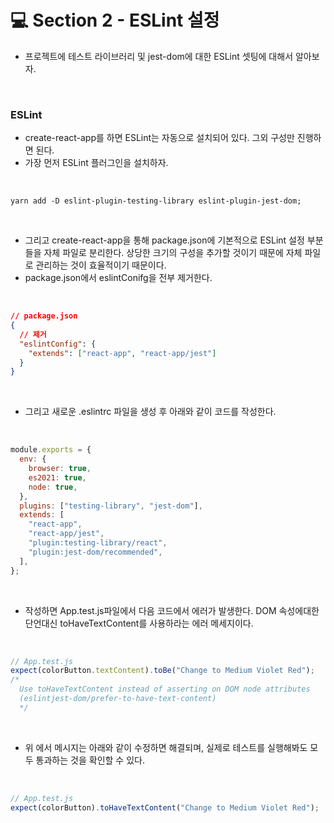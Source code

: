 # 💻 Section 2 - ESLint 설정

- 프로젝트에 테스트 라이브러리 및 jest-dom에 대한 ESLint 셋팅에 대해서 알아보자.

<br />

### ESLint

- create-react-app를 하면 ESLint는 자동으로 설치되어 있다. 그외 구성만 진행하면 된다.
- 가장 먼저 ESLint 플러그인을 설치하자.

<br />

```
yarn add -D eslint-plugin-testing-library eslint-plugin-jest-dom;
```

<br />

- 그리고 create-react-app을 통해 package.json에 기본적으로 ESLint 설정 부분들을 자체 파일로 분리한다. 상당한 크기의 구성을 추가할 것이기 때문에 자체 파일로 관리하는 것이 효율적이기 때문이다.
- package.json에서 eslintConifg을 전부 제거한다.

<br />

```json
// package.json
{
  // 제거
  "eslintConfig": {
    "extends": ["react-app", "react-app/jest"]
  }
}
```

<br />

- 그리고 새로운 .eslintrc 파일을 생성 후 아래와 같이 코드를 작성한다.

<br />

```js
module.exports = {
  env: {
    browser: true,
    es2021: true,
    node: true,
  },
  plugins: ["testing-library", "jest-dom"],
  extends: [
    "react-app",
    "react-app/jest",
    "plugin:testing-library/react",
    "plugin:jest-dom/recommended",
  ],
};
```

<br />

- 작성하면 App.test.js파일에서 다음 코드에서 에러가 발생한다. DOM 속성에대한 단언대신 toHaveTextContent를 사용하라는 에러 메세지이다.

<br />

```js
// App.test.js
expect(colorButton.textContent).toBe("Change to Medium Violet Red");
/* 
  Use toHaveTextContent instead of asserting on DOM node attributes
  (eslintjest-dom/prefer-to-have-text-content)
  */
```

<br />

- 위 에서 메시지는 아래와 같이 수정하면 해결되며, 실제로 테스트를 실행해봐도 모두 통과하는 것을 확인할 수 있다.

<br />

```js
// App.test.js
expect(colorButton).toHaveTextContent("Change to Medium Violet Red");
```

<br />
